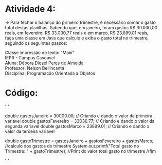 # Atividade 4:

-> Para fechar o balanço do primeiro trimestre, é necessário somar o gasto total destas planilhas. Sabendo que, em janeiro, foram gastos R$ 30.000,00 reais, em fevereiro, R$ 33.030,77 reais e em março, R$ 23.899,01 reais, faça uma classe em Java que calcule e exiba o gasto total no trimestre, seguindo os seguintes passos:

Classe impressão de texto: "Main"   
IFPR - Campus Cascavel   
Aluna: Débora Diesel Peres de Almeida   
Professor: Nelson Bellincanta   
Disciplina: Programação Orientada a Objetos   

# Código:

'''

double gastosJaneiro = 30000.00; // Criando e dando o valor da primeira variavel
double gastosFevereiro = 33030.77; // Criando e dando o valor da segunda variavel
double gastosMarco = 23899.01; // Criando e dando o valor da terceira variavel

double gastoTrimestre = gastosJaneiro + gastosFevereiro + gastosMarco; //calculo dos gastos do trimestre
System.out.printf("Total gasto no Trimestre: " + gastoTrimestre); //Print do valor total gasto no trimestre
//fim

'''
